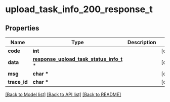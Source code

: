 # upload_task_info_200_response_t

## Properties
Name | Type | Description | Notes
------------ | ------------- | ------------- | -------------
**code** | **int** |  | [optional] 
**data** | [**response_upload_task_status_info_t**](response_upload_task_status_info.md) \* |  | [optional] 
**msg** | **char \*** |  | [optional] 
**trace_id** | **char \*** |  | [optional] 

[[Back to Model list]](../README.md#documentation-for-models) [[Back to API list]](../README.md#documentation-for-api-endpoints) [[Back to README]](../README.md)


